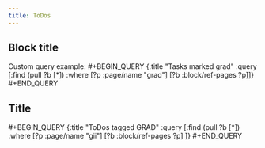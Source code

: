 ```yaml
---
title: ToDos
---
```


## Block title
Custom query example:
#+BEGIN_QUERY
{:title "Tasks marked grad"
 :query [:find (pull ?b [*])
         :where
         [?p :page/name "grad"]
         [?b :block/ref-pages ?p]]}
#+END_QUERY
## Title
#+BEGIN_QUERY
{:title "ToDos tagged GRAD"
 :query [:find (pull ?b [*])
         :where
         [?p :page/name "gii"]
         [?b :block/ref-pages ?p]
         ]}
#+END_QUERY
